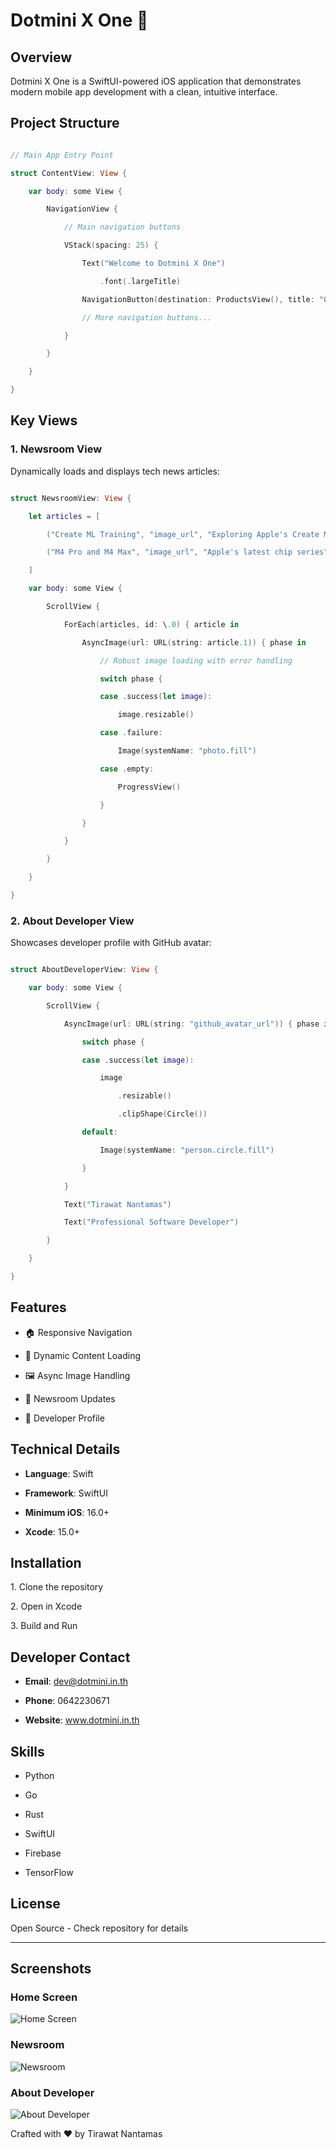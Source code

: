 # Dotmini X One 🚀

## Overview

Dotmini X One is a SwiftUI-powered iOS application that demonstrates modern mobile app development with a clean, intuitive interface.

## Project Structure

```swift

// Main App Entry Point

struct ContentView: View {

    var body: some View {

        NavigationView {

            // Main navigation buttons

            VStack(spacing: 25) {

                Text("Welcome to Dotmini X One")

                    .font(.largeTitle)

                NavigationButton(destination: ProductsView(), title: "Our Products")

                // More navigation buttons...

            }

        }

    }

}

```

## Key Views

### 1. Newsroom View

Dynamically loads and displays tech news articles:

```swift

struct NewsroomView: View {

    let articles = [

        ("Create ML Training", "image_url", "Exploring Apple's Create ML"),

        ("M4 Pro and M4 Max", "image_url", "Apple's latest chip series")

    ]

    var body: some View {

        ScrollView {

            ForEach(articles, id: \.0) { article in

                AsyncImage(url: URL(string: article.1)) { phase in

                    // Robust image loading with error handling

                    switch phase {

                    case .success(let image):

                        image.resizable()

                    case .failure:

                        Image(systemName: "photo.fill")

                    case .empty:

                        ProgressView()

                    }

                }

            }

        }

    }

}

```

### 2. About Developer View

Showcases developer profile with GitHub avatar:

```swift

struct AboutDeveloperView: View {

    var body: some View {

        ScrollView {

            AsyncImage(url: URL(string: "github_avatar_url")) { phase in

                switch phase {

                case .success(let image):

                    image

                        .resizable()

                        .clipShape(Circle())

                default:

                    Image(systemName: "person.circle.fill")

                }

            }

            Text("Tirawat Nantamas")

            Text("Professional Software Developer")

        }

    }

}

```

## Features

- 🏠 Responsive Navigation

- 📱 Dynamic Content Loading

- 🖼️ Async Image Handling

- 📰 Newsroom Updates

- 👤 Developer Profile

## Technical Details

- **Language**: Swift

- **Framework**: SwiftUI

- **Minimum iOS**: 16.0+

- **Xcode**: 15.0+

## Installation

1\. Clone the repository

2\. Open in Xcode

3\. Build and Run

## Developer Contact

- **Email**: dev@dotmini.in.th

- **Phone**: 0642230671

- **Website**: www.dotmini.in.th

## Skills

- Python

- Go

- Rust

- SwiftUI

- Firebase

- TensorFlow

## License

Open Source - Check repository for details

---
## Screenshots

### Home Screen
![Home Screen](/ipadm4.png)

### Newsroom
![Newsroom](/ipadnewsroom.png)

### About Developer
![About Developer](/macosdev.png)

Crafted with ❤️ by Tirawat Nantamas
